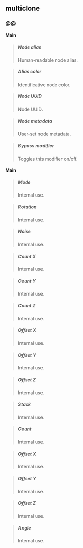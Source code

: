 ## **multiclone**

### @@
#### Main

> ##### Node alias
> Human-readable node alias. 

> ##### Alias color
> Identificative node color. 

> ##### Node UUID
> Node UUID. 

> ##### Node metadata
> User-set node metadata. 

> ##### Bypass modifier
> Toggles this modifier on/off. 

#### Main

> ##### Mode
> Internal use. 

> ##### Rotation
> Internal use. 

> ##### Noise
> Internal use. 

> ##### Count X
> Internal use. 

> ##### Count Y
> Internal use. 

> ##### Count Z
> Internal use. 

> ##### Offset X
> Internal use. 

> ##### Offset Y
> Internal use. 

> ##### Offset Z
> Internal use. 

> ##### Stack
> Internal use. 

> ##### Count
> Internal use. 

> ##### Offset X
> Internal use. 

> ##### Offset Y
> Internal use. 

> ##### Offset Z
> Internal use. 

> ##### Angle
> Internal use. 

